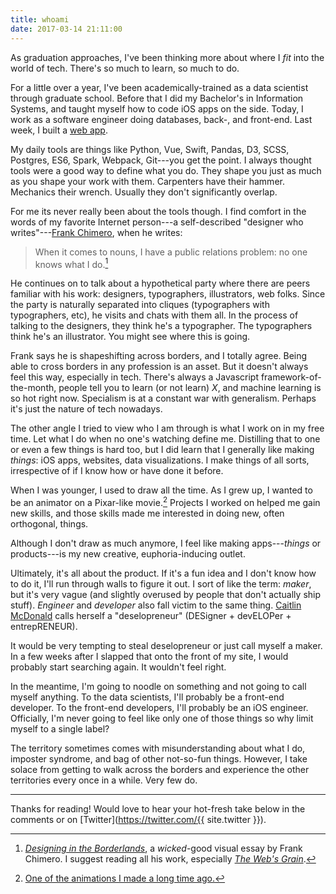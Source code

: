 ```yaml
---
title: whoami
date: 2017-03-14 21:11:00
---
```


As graduation approaches, I've been thinking more about where I *fit* into the world of tech. There's so much to learn, so much to do.

For a little over a year, I've been academically-trained as a data scientist through graduate school. Before that I did my Bachelor's in Information Systems, and taught myself how to code iOS apps on the side. Today, I work as a software engineer doing databases, back-, and front-end. Last week, I built a [web app](https://notational.co/). 

My daily tools are things like Python, Vue, Swift, Pandas, D3, SCSS, Postgres, ES6, Spark, Webpack, Git---you get the point. I always thought tools were a good way to define what you do. They shape you just as much as you shape your work with them. Carpenters have their hammer. Mechanics their wrench. Usually they don't significantly overlap.

For me its never really been about the tools though. I find comfort in the words of my favorite Internet person---a self-described "designer who writes"---[Frank Chimero](https://frankchimero.com/), when he writes:

> When it comes to nouns, I have a public relations problem: no one knows what I do.[^1]

He continues on to talk about a hypothetical party where there are peers familiar with his work: designers, typographers, illustrators, web folks. Since the party is naturally separated into cliques (typographers with typographers, etc), he visits and chats with them all. In the process of talking to the designers, they think he's a typographer. The typographers think he's an illustrator. You might see where this is going.

Frank says he is shapeshifting across borders, and I totally agree. Being able to cross borders in any profession is an asset. But it doesn't always feel this way, especially in tech. There's always a Javascript framework-of-the-month, people tell you to learn (or not learn) *X*, and machine learning is so hot right now. Specialism is at a constant war with generalism. Perhaps it's just the nature of tech nowadays.

The other angle I tried to view who I am through is what I work on in my free time. Let what I do when no one's watching define me. Distilling that to one or even a few things is hard too, but I did learn that I generally like making *things*: iOS apps, websites, data visualizations. I make things of all sorts, irrespective of if I know how or have done it before.

When I was younger, I used to draw all the time. As I grew up, I wanted to be an animator on a Pixar-like movie.[^2] Projects I worked on helped me gain new skills, and those skills made me interested in doing new, often orthogonal, things.

Although I don't draw as much anymore, I feel like making apps---*things* or products---is my new creative, euphoria-inducing outlet.

Ultimately, it's all about the product. If it's a fun idea and I don't know how to do it, I'll run through walls to figure it out. I sort of like the term: *maker*, but it's very vague (and slightly overused by people that don't actually ship stuff). *Engineer* and *developer* also fall victim to the same thing. [Caitlin McDonald](http://www.caitlinamcdonald.com/) calls herself a "deselopreneur" (DESigner + devELOPer + entrepRENEUR).

It would be very tempting to steal deselopreneur or just call myself a maker. In a few weeks after I slapped that onto the front of my site, I would probably start searching again. It wouldn't feel right.

In the meantime, I'm going to noodle on something and not going to call myself anything. To the data scientists, I'll probably be a front-end developer. To the front-end developers, I'll probably be an iOS engineer. Officially, I'm never going to feel like only one of those things so why limit myself to a single label?

The territory sometimes comes with misunderstanding about what I do, imposter syndrome, and bag of other not-so-fun things. However, I take solace from getting to walk across the borders and experience the other territories every once in a while. Very few do.

---

Thanks for reading! Would love to hear your hot-fresh take below in the comments or on [Twitter](https://twitter.com/{{ site.twitter }}).

[^1]: *[Designing in the Borderlands](https://frankchimero.com/writing/designing-in-the-borderlands/)*, a *wicked*-good visual essay by Frank Chimero. I suggest reading all his work, especially *[The Web's Grain](https://frankchimero.com/writing/what-screens-want/)*.
[^2]: [One of the animations I made a long time ago.](https://youtu.be/Lrc8hYPqEp4)